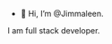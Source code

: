 - 👋 Hi, I’m @Jimmaleen. 

I am full stack developer.

<!---
Jimmaleen/Jimmaleen is a ✨ special ✨ repository because its `README.md` (this file) appears on your GitHub profile.
You can click the Preview link to take a look at your changes.
--->
